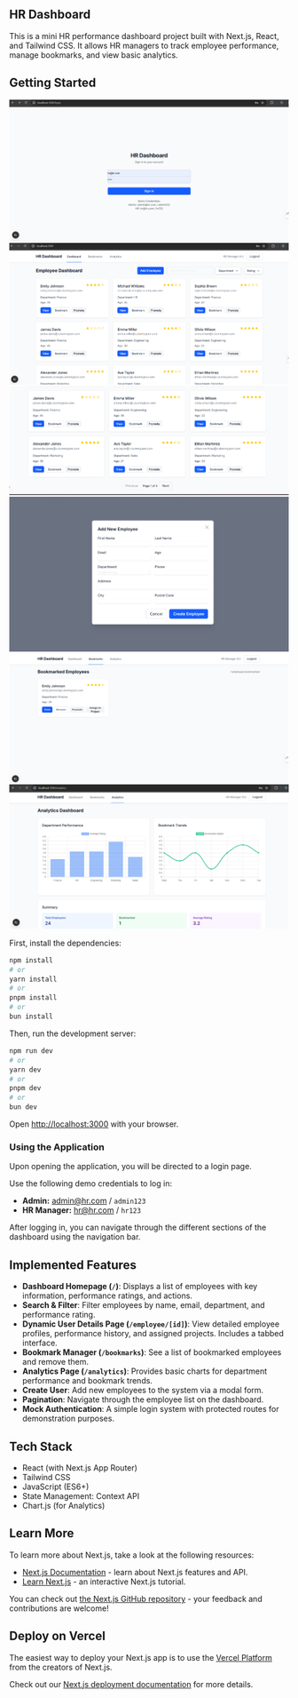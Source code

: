 ## HR Dashboard

This is a mini HR performance dashboard project built with Next.js, React, and Tailwind CSS. It allows HR managers to track employee performance, manage bookmarks, and view basic analytics.

## Getting Started
![alt text](<images/Screenshot 2025-05-27 142948.png>) ![alt text](<images/Screenshot 2025-05-27 143010.png>) ![alt text](<images/Screenshot 2025-05-27 143018.png>) ![alt text](<images/Screenshot 2025-05-27 143032.png>) ![alt text](<images/Screenshot 2025-05-27 143047.png>) ![alt text](<images/Screenshot 2025-05-27 143059.png>)

First, install the dependencies:

```bash
npm install
# or
yarn install
# or
pnpm install
# or
bun install
```

Then, run the development server:

```bash
npm run dev
# or
yarn dev
# or
pnpm dev
# or
bun dev
```

Open [http://localhost:3000](http://localhost:3000) with your browser.

### Using the Application

Upon opening the application, you will be directed to a login page.

Use the following demo credentials to log in:

*   **Admin:** admin@hr.com / `admin123`
*   **HR Manager:** hr@hr.com / `hr123`

After logging in, you can navigate through the different sections of the dashboard using the navigation bar.

## Implemented Features

*   **Dashboard Homepage (`/`)**: Displays a list of employees with key information, performance ratings, and actions.
*   **Search & Filter**: Filter employees by name, email, department, and performance rating.
*   **Dynamic User Details Page (`/employee/[id]`)**: View detailed employee profiles, performance history, and assigned projects. Includes a tabbed interface.
*   **Bookmark Manager (`/bookmarks`)**: See a list of bookmarked employees and remove them.
*   **Analytics Page (`/analytics`)**: Provides basic charts for department performance and bookmark trends.
*   **Create User**: Add new employees to the system via a modal form.
*   **Pagination**: Navigate through the employee list on the dashboard.
*   **Mock Authentication**: A simple login system with protected routes for demonstration purposes.

## Tech Stack

*   React (with Next.js App Router)
*   Tailwind CSS
*   JavaScript (ES6+)
*   State Management: Context API
*   Chart.js (for Analytics)


## Learn More

To learn more about Next.js, take a look at the following resources:

- [Next.js Documentation](https://nextjs.org/docs) - learn about Next.js features and API.
- [Learn Next.js](https://nextjs.org/learn) - an interactive Next.js tutorial.

You can check out [the Next.js GitHub repository](https://github.com/vercel/next.js) - your feedback and contributions are welcome!

## Deploy on Vercel

The easiest way to deploy your Next.js app is to use the [Vercel Platform](https://vercel.com/new?utm_medium=default-template&filter=next.js&utm_source=create-next-app&utm_campaign=create-next-app-readme) from the creators of Next.js.

Check out our [Next.js deployment documentation](https://nextjs.org/docs/app/building-your-application/deploying) for more details.

